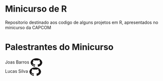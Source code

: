 # Minicurso de R
Repositorio destinado aos codigo de alguns projetos em R, apresentados no minicurso da CAPCOM

# Palestrantes do Minicurso
Joas Barros <a href="https://github.com/joas-barros"> <img align="center" alt="Lucas-HTML" height="30" width="40" src="https://raw.githubusercontent.com/devicons/devicon/master/icons/github/github-original.svg"> </a>    
Lucas Silva <a href="https://github.com/Lucassilv7"> <img align="center" alt="Lucas-HTML" height="30" width="40" src="https://raw.githubusercontent.com/devicons/devicon/master/icons/github/github-original.svg"> </a>

